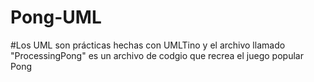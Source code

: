 # Pong-UML
#Los UML son prácticas hechas con UMLTino y el archivo llamado "ProcessingPong" es un archivo de codgio que recrea el juego popular Pong
